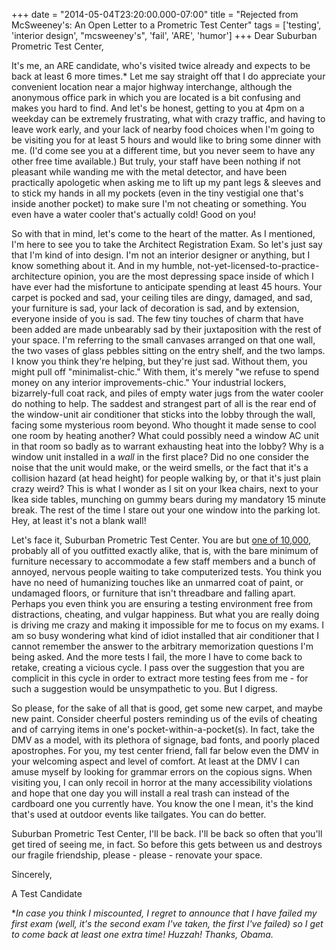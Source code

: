 +++
date = "2014-05-04T23:20:00.000-07:00"
title = "Rejected from McSweeney's: An Open Letter to a Prometric Test Center"
tags = ['testing', 'interior design', "mcsweeney's", 'fail', 'ARE', 'humor']
+++
Dear Suburban Prometric Test Center,

It's me, an ARE candidate, who's visited twice already and expects to be back at least 6 more times.&ast;  Let me say straight off that I do appreciate your convenient location near a major highway interchange, although the anonymous office park in which you are located is a bit confusing and makes you hard to find.  And let's be honest, getting to you at 4pm on a weekday can be extremely frustrating, what with crazy traffic, and having to leave work early, and your lack of nearby food choices when I'm going to be visiting you for at least 5 hours and would like to bring some dinner with me.  (I'd come see you at a different time, but you never seem to have any other free time available.)  But truly, your staff have been nothing if not pleasant while wanding me with the metal detector, and have been practically apologetic when asking me to lift up my pant legs & sleeves and to stick my hands in all my pockets (even in the tiny vestigial one that's inside another pocket) to make sure I'm not cheating or something.  You even have a water cooler that's actually cold!  Good on you!

So with that in mind, let's come to the heart of the matter.  As I mentioned, I'm here to see you to take the Architect Registration Exam.  So let's just say that I'm kind of into design.  I'm not an interior designer or anything, but I know something about it.  And in my humble, not-yet-licensed-to-practice-architecture opinion, you are the most depressing space inside of which I have ever had the misfortune to anticipate spending at least 45 hours.  Your carpet is pocked and sad, your ceiling tiles are dingy, damaged, and sad, your furniture is sad, your lack of decoration is sad, and by extension, everyone inside of you is sad.  The few tiny touches of charm that have been added are made unbearably sad by their juxtaposition with the rest of your space.  I'm referring to the small canvases arranged on that one wall, the two vases of glass pebbles sitting on the entry shelf, and the two lamps.  I know you think they're helping, but they're just sad.  Without them, you might pull off "minimalist-chic."  With them, it's merely "we refuse to spend money on any interior improvements-chic."  Your industrial lockers, bizarrely-full coat rack, and piles of empty water jugs from the water cooler do nothing to help.  The saddest and strangest part of all is the rear end of the window-unit air conditioner that sticks into the lobby through the wall, facing some mysterious room beyond.  Who thought it made sense to cool one room by heating another?  What could possibly need a window AC unit in that room so badly as to warrant exhausting heat into the lobby?  Why is a window unit installed in a *wall* in the first place?  Did no one consider the noise that the unit would make, or the weird smells, or the fact that it's a collision hazard (at head height) for people walking by, or that it's just plain crazy weird?  This is what I wonder as I sit on your Ikea chairs, next to your Ikea side tables, munching on gummy bears during my mandatory 15 minute break.  The rest of the time I stare out your one window into the parking lot.  Hey, at least it's not a blank wall!

Let's face it, Suburban Prometric Test Center.  You are but [one of 10,000](http://en.wikipedia.org/wiki/Prometric), probably all of you outfitted exactly alike, that is, with the bare minimum of furniture necessary to accommodate a few staff members and a bunch of annoyed, nervous people waiting to take computerized tests.  You think you have no need of humanizing touches like an unmarred coat of paint, or undamaged floors, or furniture that isn't threadbare and falling apart.  Perhaps you even think you are ensuring a testing environment free from distractions, cheating, and vulgar happiness.  But what you are really doing is driving me crazy and making it impossible for me to focus on my exams.  I am so busy wondering what kind of idiot installed that air conditioner that I cannot remember the answer to the arbitrary memorization questions I'm being asked.  And the more tests I fail, the more I have to come back to retake, creating a vicious cycle.  I pass over the suggestion that you are complicit in this cycle in order to extract more testing fees from me - for such a suggestion would be unsympathetic to you.  But I digress.

So please, for the sake of all that is good, get some new carpet, and maybe new paint.  Consider cheerful posters reminding us of the evils of cheating and of carrying items in one's pocket-within-a-pocket(s).  In fact, take the DMV as a model, with its plethora of signage, bad fonts, and poorly placed apostrophes.  For you, my test center friend, fall far below even the DMV in your welcoming aspect and level of comfort.  At least at the DMV I can amuse myself by looking for grammar errors on the copious signs.  When visiting you, I can only recoil in horror at the many accessibility violations and hope that one day you will install a real trash can instead of the cardboard one you currently have.  You know the one I mean, it's the kind that's used at outdoor events like tailgates.  You can do better.

Suburban Prometric Test Center, I'll be back.  I'll be back so often that you'll get tired of seeing me, in fact.  So before this gets between us and destroys our fragile friendship, please - please - renovate your space.

Sincerely,

A Test Candidate

&ast;*In case you think I miscounted, I regret to announce that I have failed my first exam (well, it's the second exam I've taken, the first I've failed) so I get to come back at least one extra time!  Huzzah!  Thanks, Obama.*
